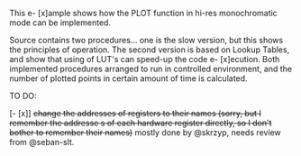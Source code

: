 This e- [x]ample shows how the PLOT function in hi-res monochromatic mode can be implemented.

Source contains two procedures... one is the slow version, but this shows the principles of operation. The second version is based on Lookup Tables, and show that using of LUT's can speed-up the code e- [x]ecution. Both implemented procedures arranged to run in controlled environment, and the number of plotted points in certain amount of time is calculated.

TO DO:

[- [x]] ~~change the addresses of registers to their names (sorry, but I remember the addresse
s of each hardware register directly, so I don't bother to remember their names)~~ mostly 
done by @skrzyp, needs review from @seban-slt.

